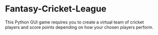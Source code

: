 # Fantasy-Cricket-League
This Python GUI game requires you to create a virtual team of cricket players and score points depending on how your chosen players perform.
